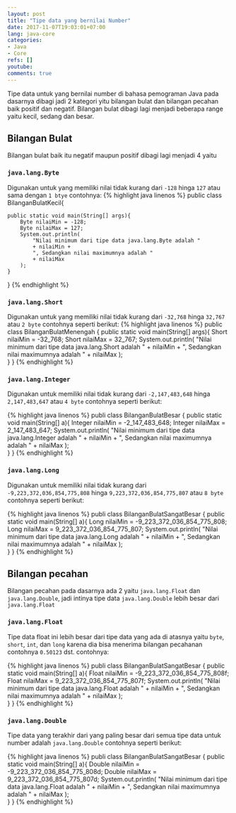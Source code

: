 ```yaml
---
layout: post
title: "Tipe data yang bernilai Number"
date: 2017-11-07T19:03:01+07:00
lang: java-core
categories:
- Java
- Core
refs: []
youtube: 
comments: true
---
```


Tipe data untuk yang bernilai number di bahasa pemograman Java pada dasarnya dibagi jadi 2 kategori yitu bilangan bulat dan bilangan pecahan baik positif dan negatif. Bilangan bulat dibagi lagi menjadi beberapa range yaitu kecil, sedang dan besar.

## Bilangan Bulat

Bilangan bulat baik itu negatif maupun positif dibagi lagi menjadi 4 yaitu 

### `java.lang.Byte` 

Digunakan untuk yang memiliki nilai tidak kurang dari `-128` hinga `127` atau sama dengan `1 btye` contohnya:
{% highlight java linenos %}
public class BilanganBulatKecil{

    public static void main(String[] args){
        Byte nilaiMin = -128;
        Byte nilaiMax = 127;
        System.out.println(
            "Nilai minimum dari tipe data java.lang.Byte adalah " 
            + nilaiMin + 
            ", Sedangkan nilai maximumnya adalah "
            + nilaiMax 
        );    
    }
} 
{% endhighlight %}

### `java.lang.Short` 

Digunakan untuk yang memiliki nilai tidak kurang dari `-32,768` hinga `32,767` atau `2 byte` contohnya seperti berikut:
{% highlight java linenos %}
public class BilanganBulatMenengah {
    public static void main(String[] args){
        Short nilaiMin = -32_768;
        Short nilaiMax = 32_767;
        System.out.println(
            "Nilai minimum dari tipe data java.lang.Short adalah " 
            + nilaiMin + 
            ", Sedangkan nilai maximumnya adalah " 
            + nilaiMax 
        );    
    }
}
{% endhighlight %}

### `java.lang.Integer`

Digunakan untuk memiliki nilai tidak kurang dari `-2,147,483,648` hinga `2,147,483,647` atau `4 byte` contohnya seperti berikut:

{% highlight java linenos %}
publi class BilanganBulatBesar {
    public static void main(String[] a){
        Integer nilaiMin = -2_147_483_648;
        Integer nilaiMax = 2_147_483_647;
        System.out.println(
            "Nilai minimum dari tipe data java.lang.Integer adalah " 
            + nilaiMin + 
            ", Sedangkan nilai maximumnya adalah " 
            + nilaiMax 
        );    
    }
}
{% endhighlight %}

### `java.lang.Long`

Digunakan untuk memiliki nilai tidak kurang dari `-9,223,372,036,854,775,808` hinga `9,223,372,036,854,775,807` atau `8 byte` contohnya seperti berikut:

{% highlight java linenos %}
publi class BilanganBulatSangatBesar {
    public static void main(String[] a){
        Long nilaiMin = -9_223_372_036_854_775_808;
        Long nilaiMax = 9_223_372_036_854_775_807;
        System.out.println(
            "Nilai minimum dari tipe data java.lang.Long adalah " 
            + nilaiMin + 
            ", Sedangkan nilai maximumnya adalah " 
            + nilaiMax 
        );    
    }
}
{% endhighlight %}

## Bilangan pecahan

Bilangan pecahan pada dasarnya ada 2 yaitu `java.lang.Float` dan `java.lang.Double`, jadi intinya tipe data `java.lang.Double` lebih besar dari `java.lang.Float`

### `java.lang.Float`

Tipe data float ini lebih besar dari tipe data yang ada di atasnya yaitu `byte`, `short`, `int`, dan `long` karena dia bisa menerima bilangan pecahanan contohnya `0.50123` dst. contohnya:

{% highlight java linenos %}
publi class BilanganBulatSangatBesar {
    public static void main(String[] a){
        Float nilaiMin = -9_223_372_036_854_775_808f;
        Float nilaiMax = 9_223_372_036_854_775_807f;
        System.out.println(
            "Nilai minimum dari tipe data java.lang.Float adalah " 
            + nilaiMin + 
            ", Sedangkan nilai maximumnya adalah " 
            + nilaiMax 
        );    
    }
}
{% endhighlight %}

### `java.lang.Double`

Tipe data yang terakhir dari yang paling besar dari semua tipe data untuk number adalah `java.lang.Double` contohnya seperti berikut:

{% highlight java linenos %}
publi class BilanganBulatSangatBesar {
    public static void main(String[] a){
        Double nilaiMin = -9_223_372_036_854_775_808d;
        Double nilaiMax = 9_223_372_036_854_775_807d;
        System.out.println(
            "Nilai minimum dari tipe data java.lang.Float adalah " 
            + nilaiMin + 
            ", Sedangkan nilai maximumnya adalah " 
            + nilaiMax 
        );    
    }
}
{% endhighlight %}

